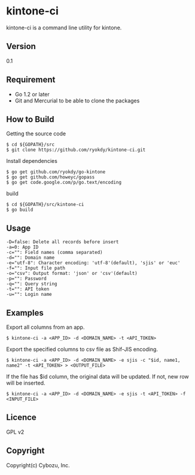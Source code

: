 kintone-ci
==========

kintone-ci is a command line utility for kintone.

## Version

0.1

## Requirement

- Go 1.2 or later
- Git and Mercurial to be able to clone the packages

## How to Build

Getting the source code

    $ cd ${GOPATH}/src
    $ git clone https://github.com/ryokdy/kintone-ci.git

Install dependencies

    $ go get github.com/ryokdy/go-kintone
    $ go get github.com/howeyc/gopass
    $ go get code.google.com/p/go.text/encoding

build

    $ cd ${GOPATH}/src/kintone-ci
    $ go build

## Usage

    -D=false: Delete all records before insert
    -a=0: App ID
    -c="": Field names (comma separated)
    -d="": Domain name
    -e="utf-8": Character encoding: 'utf-8'(default), 'sjis' or 'euc'
    -f="": Input file path
    -o="csv": Output format: 'json' or 'csv'(default)
    -p="": Password
    -q="": Query string
    -t="": API token
    -u="": Login name

## Examples

Export all columns from an app.

    $ kintone-ci -a <APP_ID> -d <DOMAIN_NAME> -t <API_TOKEN>

Export the specified columns to csv file as Shif-JIS encoding.

    $ kintone-ci -a <APP_ID> -d <DOMAIN_NAME> -e sjis -c "$id, name1, name2" -t <API_TOKEN> > <OUTPUT_FILE>

If the file has $id column, the original data will be updated. If not, new row will be inserted.

    $ kintone-ci -a <APP_ID> -d <DOMAIN_NAME> -e sjis -t <API_TOKEN> -f <INPUT_FILE>

## Licence

GPL v2

## Copyright

Copyright(c) Cybozu, Inc.